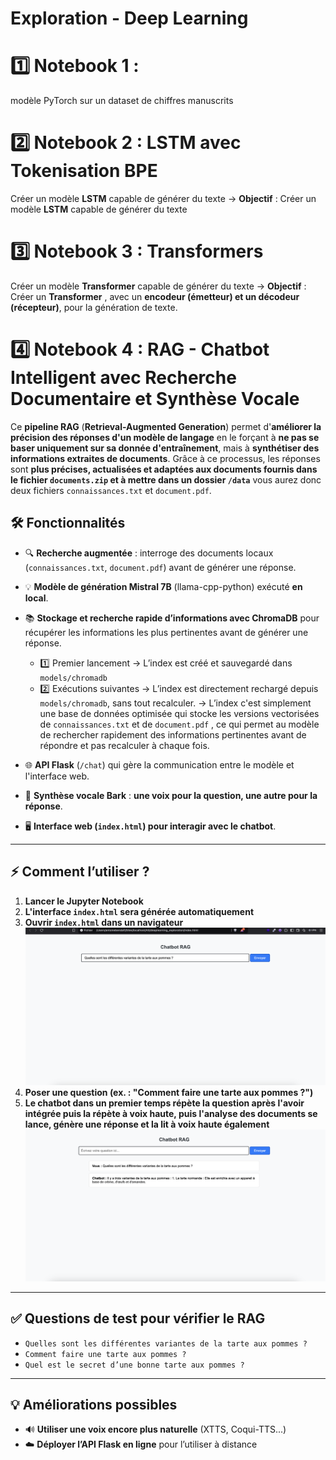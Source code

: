 # Exploration - Deep Learning

#  1️⃣ Notebook 1 : 
modèle PyTorch sur un dataset de chiffres manuscrits

# 2️⃣ Notebook 2 : LSTM avec Tokenisation BPE
Créer un modèle **LSTM** capable de générer du texte
-> **Objectif** : Créer un modèle **LSTM** capable de générer du texte 

# 3️⃣ Notebook 3 : Transformers
Créer un modèle **Transformer** capable de générer du texte
-> **Objectif** : Créer un **Transformer** , avec un **encodeur (émetteur) et un décodeur (récepteur)**, pour la génération de texte.


# 4️⃣  Notebook 4 : RAG - Chatbot Intelligent avec Recherche Documentaire et Synthèse Vocale

Ce **pipeline RAG** (**Retrieval-Augmented Generation**) permet d'**améliorer la précision des réponses d'un modèle de langage** en le forçant à **ne pas se baser uniquement sur sa donnée d'entraînement**, mais à **synthétiser des informations extraites de documents**. Grâce à ce processus, les réponses sont **plus précises, actualisées et adaptées aux documents fournis dans le fichier  ```documents.zip``` et à mettre dans un dossier ```/data```** vous aurez donc deux fichiers `connaissances.txt` et  `document.pdf`.

## 🛠️ Fonctionnalités
- 🔍 **Recherche augmentée** : interroge des documents locaux (`connaissances.txt`, `document.pdf`) avant de générer une réponse.  
- 💡 **Modèle de génération Mistral 7B** (llama-cpp-python) exécuté **en local**.  
- 📚 **Stockage et recherche rapide d’informations avec ChromaDB**  pour récupérer les informations les plus pertinentes avant de générer une réponse.
  - 1️⃣ Premier lancement → L’index est créé et sauvegardé dans ```models/chromadb```
  - 2️⃣ Exécutions suivantes → L’index est directement rechargé depuis ```models/chromadb```, sans tout recalculer.
  → L’index c'est simplement une base de données optimisée qui stocke les versions vectorisées de `connaissances.txt` et de `document.pdf` , ce qui permet au modèle de rechercher rapidement des informations pertinentes avant de répondre et pas recalculer à chaque fois.

- 🌐 **API Flask** (`/chat`) qui gère la communication entre le modèle et l'interface web.  
- 🎤 **Synthèse vocale Bark** : **une voix pour la question, une autre pour la réponse**.  
- 🖥️ **Interface web (`index.html`) pour interagir avec le chatbot**.

---

## ⚡ Comment l’utiliser ?
1. **Lancer le Jupyter Notebook**  
2. **L'interface `index.html` sera générée automatiquement**  
3. **Ouvrir `index.html` dans un navigateur**  
![page web](img/index_example_web_page.png)
4. **Poser une question (ex. : "Comment faire une tarte aux pommes ?")**  
5. **Le chatbot dans un premier temps répète la question après l'avoir intégrée puis la répète à voix haute, puis l'analyse des documents se lance, génère une réponse et la lit à voix haute également**  
![page web après réponse](img/index_example_web_page_answered.png)
---



## ✅ Questions de test pour vérifier le RAG
- ```Quelles sont les différentes variantes de la tarte aux pommes ?```  
- ```Comment faire une tarte aux pommes ?```  
- ```Quel est le secret d’une bonne tarte aux pommes ?``` 

---

## 💡 Améliorations possibles
- 🔊 **Utiliser une voix encore plus naturelle** (XTTS, Coqui-TTS...)  
- ☁️ **Déployer l’API Flask en ligne** pour l’utiliser à distance  

